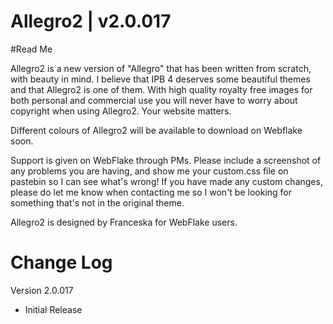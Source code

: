 # Allegro2 | v2.0.017
#Read Me

Allegro2 is a new version of "Allegro" that has been written from scratch, with beauty in mind. I believe that IPB 4 deserves some beautiful themes and that Allegro2 is one of them.
With high quality royalty free images for both personal and commercial use you will never have to worry about copyright when using Allegro2. Your website matters.
 
Different colours of Allegro2 will be available to download on Webflake soon.

Support is given on WebFlake through PMs. Please include a screenshot of any problems you are having, and show me your custom.css file on pastebin so I can see what's wrong! If you have made any custom changes, please do let me know when contacting me so I won't be looking for something that's not in the original theme. 


Allegro2 is designed by Franceska for WebFlake users.

# Change Log

Version 2.0.017
- Initial Release

